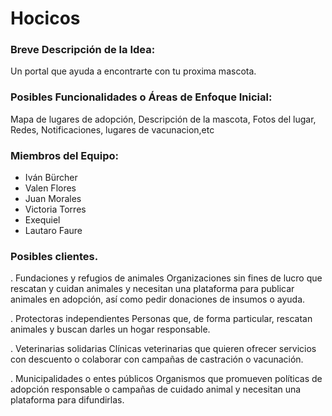 
# Hocicos
### Breve Descripción de la Idea:
Un portal que ayuda a encontrarte con tu proxima mascota.

### Posibles Funcionalidades o Áreas de Enfoque Inicial: 
Mapa de lugares de adopción, Descripción de la mascota, Fotos del lugar, Redes, Notificaciones, lugares de vacunacion,etc

### Miembros del Equipo:
- Iván Bürcher
- Valen Flores
- Juan Morales
- Victoria Torres
- Exequiel
- Lautaro Faure

### Posibles clientes.

. Fundaciones y refugios de animales
Organizaciones sin fines de lucro que rescatan y cuidan animales y necesitan una plataforma para publicar animales en adopción, así como pedir donaciones de insumos o ayuda.

. Protectoras independientes
Personas que, de forma particular, rescatan animales y buscan darles un hogar responsable.

. Veterinarias solidarias
Clínicas veterinarias que quieren ofrecer servicios con descuento o colaborar con campañas de castración o vacunación.

. Municipalidades o entes públicos
Organismos que promueven políticas de adopción responsable o campañas de cuidado animal y necesitan una plataforma para difundirlas.